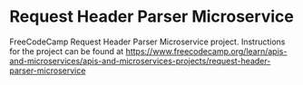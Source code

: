 # Request Header Parser Microservice

FreeCodeCamp Request Header Parser Microservice project. Instructions for the project can be found at https://www.freecodecamp.org/learn/apis-and-microservices/apis-and-microservices-projects/request-header-parser-microservice
